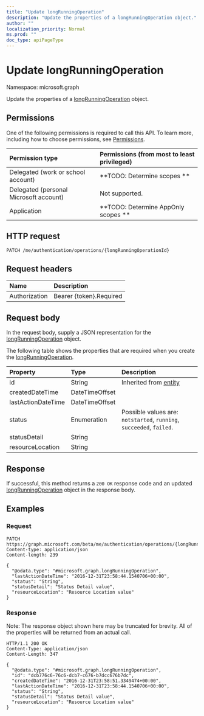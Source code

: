 ```yaml
---
title: "Update longRunningOperation"
description: "Update the properties of a longRunningOperation object."
author: ""
localization_priority: Normal
ms.prod: ""
doc_type: apiPageType
---
```


# Update longRunningOperation

Namespace: microsoft.graph

Update the properties of a [longRunningOperation](../resources/longrunningoperation.md) object.

## Permissions
One of the following permissions is required to call this API. To learn more, including how to choose permissions, see [Permissions](/concepts/permissions-reference.md).

|Permission type|Permissions (from most to least privileged)|
|:---|:---|
|Delegated (work or school account)|**TODO: Determine scopes **|
|Delegated (personal Microsoft account)|Not supported.|
|Application|**TODO: Determine AppOnly scopes **|

## HTTP request
<!-- {
  "blockType": "ignored"
}
-->
``` http
PATCH /me/authentication/operations/{longRunningOperationId}
```

## Request headers
|Name|Description|
|:---|:---|
|Authorization|Bearer {token}.Required|

## Request body
In the request body, supply a JSON representation for the [longRunningOperation](../resources/longrunningoperation.md) object.

The following table shows the properties that are required when you create the [longRunningOperation](../resources/longrunningoperation.md).

|Property|Type|Description|
|:---|:---|:---|
|id|String| Inherited from [entity](../resources/entity.md)|
|createdDateTime|DateTimeOffset||
|lastActionDateTime|DateTimeOffset||
|status|Enumeration| Possible values are: `notstarted`, `running`, `succeeded`, `failed`.|
|statusDetail|String||
|resourceLocation|String||



## Response
If successful, this method returns a `200 OK` response code and an updated [longRunningOperation](../resources/longrunningoperation.md) object in the response body.

## Examples

### Request
<!-- {
  "blockType": "request",
  "name": "update_longrunningoperation"
}
-->
``` http
PATCH https://graph.microsoft.com/beta/me/authentication/operations/{longRunningOperationId}
Content-type: application/json
Content-length: 239

{
  "@odata.type": "#microsoft.graph.longRunningOperation",
  "lastActionDateTime": "2016-12-31T23:58:44.1540706+00:00",
  "status": "String",
  "statusDetail": "Status Detail value",
  "resourceLocation": "Resource Location value"
}
```

### Response
Note: The response object shown here may be truncated for brevity. All of the properties will be returned from an actual call.
<!-- {
  "blockType": "response",
  "truncated": true
}
-->
``` http
HTTP/1.1 200 OK
Content-Type: application/json
Content-Length: 347

{
  "@odata.type": "#microsoft.graph.longRunningOperation",
  "id": "dcb776c6-76c6-dcb7-c676-b7dcc676b7dc",
  "createdDateTime": "2016-12-31T23:58:51.3349474+00:00",
  "lastActionDateTime": "2016-12-31T23:58:44.1540706+00:00",
  "status": "String",
  "statusDetail": "Status Detail value",
  "resourceLocation": "Resource Location value"
}
```

